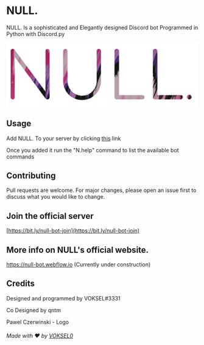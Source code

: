 # NULL.

NULL. Is a sophisticated and Elegantly designed Discord bot Programmed in Python with Discord.py

<p align="center">
  <img src="NULL banner_rounded.png" width="1024" title="NULL. Banner">
</p>

## Usage

Add NULL. To your server by clicking [this](https://bit.ly/null-bot-add) link

Once you added it run the "N.help" command to list the available bot commands

## Contributing
Pull requests are welcome. For major changes, please open an issue first to discuss what you would like to change.

## Join the official server
[https://bit.ly/null-bot-join](https://bit.ly/null-bot-join)

## More info on NULL's official website.
https://null-bot.webflow.io (Currently under construction)

## Credits
Designed and programmed by VOKSEL#3331

Co Designed by qntm

Pawel Czerwinski - Logo

###### Made with ❤️ by [VOKSEL0](https://github.com/VOKSEL0)
